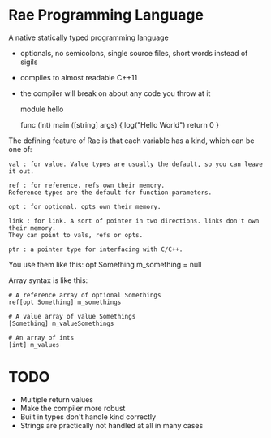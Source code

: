Rae Programming Language
========================

A native statically typed programming language
- optionals, no semicolons, single source files, short words instead of sigils
- compiles to almost readable C++11
- the compiler will break on about any code you throw at it

	module hello

	func (int) main ([string] args)
	{
		log("Hello World")
		return 0
	}

The defining feature of Rae is that each variable has a kind, which can be one of:
	
	val : for value. Value types are usually the default, so you can leave it out.
	
	ref : for reference. refs own their memory.
	Reference types are the default for function parameters.
	
	opt : for optional. opts own their memory.
	
	link : for link. A sort of pointer in two directions. links don't own their memory.
	They can point to vals, refs or opts.
	
	ptr : a pointer type for interfacing with C/C++.

You use them like this:
	opt Something m_something = null

Array syntax is like this:
	
	# A reference array of optional Somethings
	ref[opt Something] m_somethings

	# A value array of value Somethings
	[Something] m_valueSomethings

	# An array of ints
	[int] m_values


# TODO
- Multiple return values
- Make the compiler more robust
- Built in types don't handle kind correctly
- Strings are practically not handled at all in many cases

